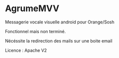 AgrumeMVV
=========

Messagerie vocale visuelle android pour Orange/Sosh

Fonctionnel mais non terminé.

Nécéssite la redirection des mails sur une boite email


Licence : Apache V2
